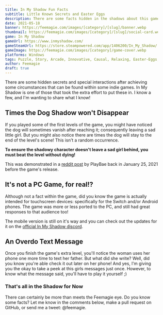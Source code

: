 ```yaml
---
title: In My Shadow Fun Facts
subtitle: Little Known Secrets and Easter Eggs 
description: There are some facts hidden in the shadows about this game that you might not know, and I'm wanting to share!
date: 2021-05-18
banner: https://feemagie.com/images/[category]/[slug]/banner.webp
thumbnail: https://feemagie.com/images/[category]/[slug]/social-card.webp
game: In My Shadow
gameUrl: https://www.inmyshadow.com/
gameSteamUrl: https://store.steampowered.com/app/1406200/In_My_Shadow/
gameImage: https://feemagie.com/images/[category]/game-cover.webp
platforms: Windows
tags: Puzzle, Story, Arcade, Innovative, Causal, Relaxing, Easter-Eggs, Secrets, Facts
author: Feemagie
draft: true
---
```


There are some hidden secrets and special interactions after achieving some circumstances that can be found within some indie games. In My Shadow is one of those that took the extra effort to put these in. I know a few, and I'm wanting to share what I know!
 
## Times the Dog Shadow won't Disappear
 
If you played some of the first levels of the game, you might have noticed the dog will sometimes vanish after reaching it; consequently leaving a sad little girl. But you might also notice there are times the dog will stay to the end of the level's scene! This isn't a random occurrence.

**To ensure the shadowy character doesn't leave a sad girl behind, you must beat the level without dying!**

This was demonstrated in a [reddit post](https://www.reddit.com/r/gaming/comments/l4nn72/wanted_to_reward_the_skillful_play_and_wanted_the/) by PlayBae back in January 25, 2021 before the game's release.

## It's not a PC Game, for real!?

Although not a fact within the game, did you know the game is actually intended for touchscreen devices: specifically for the Switch and/or Android phones. The game was more or less ported to the PC, and still had great responses to that audience too!

The mobile version is still on it's way and you can check out the updates for it on the [official In My Shadow discord](https://inmyshadow.com/discord).

## An Overdo Text Message

Once you finish the game's extra level, you'll notice the woman uses her phone one more time to text her father. But what did she write? Well, did you know you're able check it out later on her phone! And yes, I'm giving you the okay to take a peek at this girls messages just once. However, to know what the message said, you'll have to play it yourself ;)

### That's all in the Shadow for Now

There can certainly be more than meets the Feemagie eye. Do you know some facts? Let me know in the comments below, make a pull request on GitHub, or send me a tweet: @feemagie.